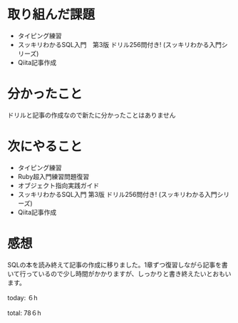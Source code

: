 #  取り組んだ課題
- タイピング練習
- スッキリわかるSQL入門　第3版 ドリル256問付き! (スッキリわかる入門シリーズ)
- Qiita記事作成


# 分かったこと
ドリルと記事の作成なので新たに分かったことはありません
  
  
  

# 次にやること
- タイピング練習
- Ruby超入門練習問題復習
- オブジェクト指向実践ガイド
- スッキリわかるSQL入門 第3版 ドリル256問付き! (スッキリわかる入門シリーズ)
- Qiita記事作成



# 感想
SQLの本を読み終えて記事の作成に移りました。1章ずつ復習しながら記事を書いて行っているので少し時間がかかりますが、しっかりと書き終えたいとおもいます。

today: ６h

total: 78６h
